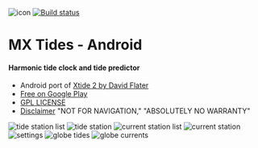 ![icon](icon_src/icon.png)
[![Build status](https://build.appcenter.ms/v0.1/apps/ffe99a34-b214-4c49-8483-9f0223ccc058/branches/master/badge)](https://appcenter.ms)

# MX Tides - Android
#### Harmonic tide clock and tide predictor

* Android port of [Xtide 2 by David Flater](http://www.flaterco.com/xtide/)
* [Free on Google Play](https://play.google.com/store/apps/details?id=com.mxmariner.tides)
* [GPL LICENSE](gpl-3.0.md)
* [Disclaimer](http://www.flaterco.com/xtide/disclaimer.html) "NOT FOR NAVIGATION," "ABSOLUTELY NO WARRANTY"

![tide station list](icon_src/tides_nearby.png)
![tide station](icon_src/tide_station.png)
![current station list](icon_src/currents_nearby.png)
![current station](icon_src/current_station.png)
![settings](icon_src/settings.png)
![globe tides](icon_src/globe_tides.png)
![globe currents](icon_src/globe_currents.png)

